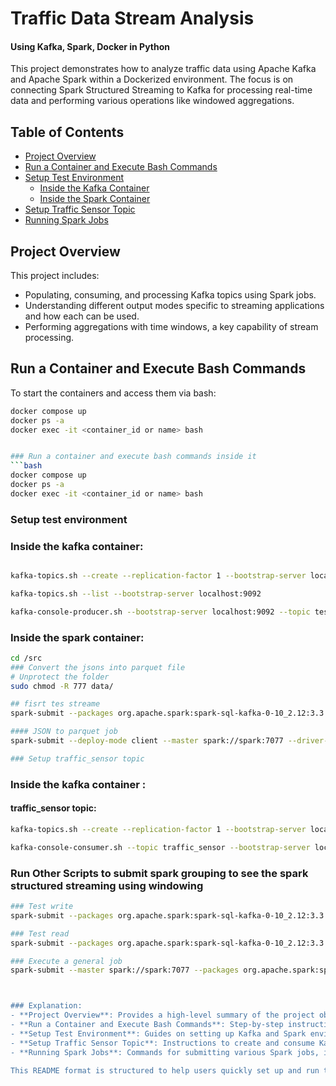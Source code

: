 # Traffic Data Stream Analysis 
#### Using Kafka, Spark, Docker in Python

This project demonstrates how to analyze traffic data using Apache Kafka and Apache Spark within a Dockerized environment. The focus is on connecting Spark Structured Streaming to Kafka for processing real-time data and performing various operations like windowed aggregations.

## Table of Contents

- [Project Overview](#project-overview)
- [Run a Container and Execute Bash Commands](#run-a-container-and-execute-bash-commands)
- [Setup Test Environment](#setup-test-environment)
  - [Inside the Kafka Container](#inside-the-kafka-container)
  - [Inside the Spark Container](#inside-the-spark-container)
- [Setup Traffic Sensor Topic](#setup-traffic-sensor-topic)
- [Running Spark Jobs](#running-spark-jobs)

## Project Overview

This project includes:
- Populating, consuming, and processing Kafka topics using Spark jobs.
- Understanding different output modes specific to streaming applications and how each can be used.
- Performing aggregations with time windows, a key capability of stream processing.

## Run a Container and Execute Bash Commands

To start the containers and access them via bash:

```bash
docker compose up
docker ps -a
docker exec -it <container_id or name> bash


### Run a container and execute bash commands inside it 
```bash
docker compose up
docker ps -a
docker exec -it <container_id or name> bash
```

### Setup test environment
### Inside the kafka container:

```bash

kafka-topics.sh --create --replication-factor 1 --bootstrap-server localhost:9092 --topic test_topic

kafka-topics.sh --list --bootstrap-server localhost:9092

kafka-console-producer.sh --bootstrap-server localhost:9092 --topic test_topic --property "parse.key=true" --property "key.separator=:"
```


### Inside the spark container:
  ```bash
cd /src
### Convert the jsons into parquet file
# Unprotect the folder
sudo chmod -R 777 data/ 

```


```bash
## fisrt tes streame
spark-submit --packages org.apache.spark:spark-sql-kafka-0-10_2.12:3.3.0 /src/read_test_stream.py

#### JSON to parquet job
spark-submit --deploy-mode client --master spark://spark:7077 --driver-memory 2G --executor-memory 2G transform_json_to_parquet.py```

### Setup traffic_sensor topic
```
### Inside the kafka container :
#### traffic_sensor topic:
```bash
kafka-topics.sh --create --replication-factor 1 --bootstrap-server localhost:9092 --topic traffic_sensor

kafka-console-consumer.sh --topic traffic_sensor --bootstrap-server localhost:9092
```

### Run Other Scripts to submit spark grouping to see the spark structured streaming using windowing

```bash
### Test write
spark-submit --packages org.apache.spark:spark-sql-kafka-0-10_2.12:3.3.0 streaming/insert_traffic_topic.py

### Test read
spark-submit --packages org.apache.spark:spark-sql-kafka-0-10_2.12:3.3.0 streaming/consume_traffic_topic.py

### Execute a general job
spark-submit --master spark://spark:7077 --packages org.apache.spark:spark-sql-kafka-0-10_2.12:3.3.0 <<job.py>>



### Explanation:
- **Project Overview**: Provides a high-level summary of the project objectives.
- **Run a Container and Execute Bash Commands**: Step-by-step instructions to start Docker containers and execute bash commands within them.
- **Setup Test Environment**: Guides on setting up Kafka and Spark environments for testing.
- **Setup Traffic Sensor Topic**: Instructions to create and consume Kafka topics related to traffic sensor data.
- **Running Spark Jobs**: Commands for submitting various Spark jobs, including writing and reading from Kafka topics and running general jobs.

This README format is structured to help users quickly set up and run the project with clear and concise instructions.


